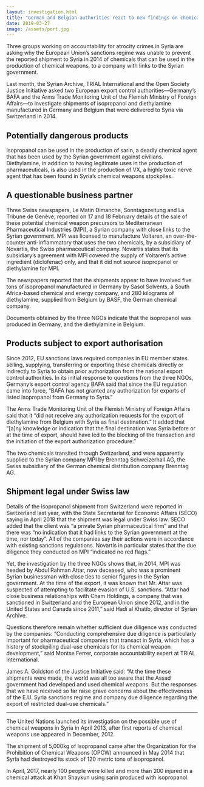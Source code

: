 ```yaml
---
layout: investigation.html
title: "German and Belgian authorities react to new findings on chemicals’ exports to Syria"
date: 2019-03-27
image: /assets/port.jpg
---
```


Three groups working on accountability for atrocity crimes in Syria are asking why the European Union’s sanctions regime was unable to prevent the reported shipment to Syria in 2014 of chemicals that can be used in the production of chemical weapons, to a company with links to the Syrian government.

Last month, the Syrian Archive, TRIAL International and the Open Society Justice Initiative asked two European export control authorities—Germany’s BAFA and the Arms Trade Monitoring Unit of the Flemish Ministry of Foreign Affairs—to investigate shipments of isopropanol and diethylamine manufactured in Germany and Belgium that were delivered to Syria via Switzerland in 2014.


## Potentially dangerous products

Isopropanol can be used in the production of sarin, a deadly chemical agent that has been used by the Syrian government against civilians. Diethylamine, in addition to having legitimate uses in the production of pharmaceuticals, is also used in the production of VX, a highly toxic nerve agent that has been found in Syria’s chemical weapons stockpiles.


## A questionable business partner

Three Swiss newspapers, Le Matin Dimanche, Sonntagszeitung and La Tribune de Genève, reported on 17 and 18 February details of the sale of these potential chemical weapon precursors to Mediterranean Pharmaceutical Industries (MPI), a Syrian company with close links to the Syrian government. MPI was licensed to manufacture Voltaren, an over-the-counter anti-inflammatory that uses the two chemicals, by a subsidiary of Novartis, the Swiss pharmaceutical company. Novartis states that its subsidiary’s agreement with MPI covered the supply of Voltaren’s active ingredient (diclofenac) only, and that it did not source isopropanol or diethylamine for MPI.

The newspapers reported that the shipments appear to have involved five tons of isopropanol manufactured in Germany by Sasol Solvents, a South Africa-based chemical and energy company, and 280 kilograms of diethylamine, supplied from Belgium by BASF, the German chemical company.

Documents obtained by the three NGOs indicate that the isopropanol was produced in Germany, and the diethylamine in Belgium.


## Products subject to export authorisation

Since 2012, EU sanctions laws required companies in EU member states selling, supplying, transferring or exporting these chemicals directly or indirectly to Syria to obtain prior authorization from the national export control authorities. In its initial response to questions from the three NGOs, Germany’s export control agency BAFA said that since the EU regulation came into force, “BAFA has not granted any authorization for exports of listed Isopropanol from Germany to Syria.”

The Arms Trade Monitoring Unit of the Flemish Ministry of Foreign Affairs said that it “did not receive any authorization requests for the export of diethylamine from Belgium with Syria as final destination.” It added that “[a]ny knowledge or indication that the final destination was Syria before or at the time of export, should have led to the blocking of the transaction and the initiation of the export authorization procedure.”

The two chemicals transited through Switzerland, and were apparently supplied to the Syrian company MPI by Brenntag Schweizerhall AG, the Swiss subsidiary of the German chemical distribution company Brenntag AG.


## Shipment legal under Swiss law

Details of the isopropanol shipment from Switzerland were reported in Switzerland last year, with the State Secretariat for Economic Affairs (SECO) saying in April 2018 that the shipment was legal under Swiss law. SECO added that the client was “a private Syrian pharmaceutical firm” and that there was “no indication that it had links to the Syrian government at the time, nor today”. All of the companies say their actions were in accordance with existing sanctions regulations. Novartis in particular states that the due diligence they conducted on MPI “indicated no red flags.”

Yet, the investigation by the three NGOs shows that, in 2014, MPI was headed by Abdul Rahman Attar, now deceased, who was a prominent Syrian businessman with close ties to senior figures in the Syrian government. At the time of the export, it was known that Mr. Attar was suspected of attempting to facilitate evasion of U.S. sanctions. “Attar had close business relationships with Cham Holdings, a company that was sanctioned in Switzerland and the European Union since 2012, and in the United States and Canada since 2011,” said Hadi al Khatib, director of Syrian Archive.

Questions therefore remain whether sufficient due diligence was conducted by the companies: “Conducting comprehensive due diligence is particularly important for pharmaceutical companies that transact in Syria, which has a history of stockpiling dual-use chemicals for its chemical weapon development,” said Montse Ferrer, corporate accountability expert at TRIAL International.

James A. Goldston of the Justice Initiative said: “At the time these shipments were made, the world was all too aware that the Assad government had developed and used chemical weapons. But the responses that we have received so far raise grave concerns about the effectiveness of the E.U. Syria sanctions regime and company due diligence regarding the export of restricted dual-use chemicals.”

---
The United Nations launched its investigation on the possible use of chemical weapons in Syria in April 2013, after first reports of chemical weapons use appeared in December, 2012.

The shipment of 5,000kg of Isopropanol came after the Organization for the Prohibition of Chemical Weapons (OPCW) announced in May 2014 that Syria had destroyed its stock of 120 metric tons of isopropanol.

In April, 2017, nearly 100 people were killed and more than 200 injured in a chemical attack at Khan Shaykun using sarin produced with isopropanol.

